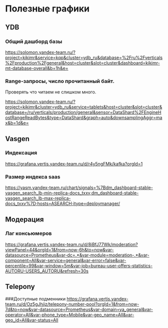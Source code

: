 # Полезные графики


## YDB

### Общий дашборд базы

https://solomon.yandex-team.ru/?project=kikimr&service=kqp&cluster=ydb_ru&database=%2Fru%2Fverticals%2Fproduction%2Fgeneral&host=cluster&slot=cluster&dashboard=kikimr-mt-database-overall&b=1h&e=


### Range-запросы, число прочитанный байт.
Проверять что читаем не слишком много.

https://solomon.yandex-team.ru/?project=kikimr&cluster=ydb_ru&service=tablets&host=cluster&slot=cluster&database=/ru/verticals/production/general&sensor=DataShard%2FEngineHostRangeReadBytes&type=DataShard&graph=auto&downsamplingAggr=max&b=1d&e=


## Vasgen

### Индексация
https://grafana.vertis.yandex-team.ru/d/r4y5ngFMk/kafka?orgId=1

### Размер индекса saas 
https://yasm.yandex-team.ru/chart/signals=%7Bdm_dashboard-stable-vasgen_search_lb-min-replica-docs_txxv,dm_dashboard-stable-vasgen_search_lb-max-replica-docs_txxv%7D;hosts=ASEARCH;itype=deploymanager/

## Модерация

### Лаг консьюмеров
https://grafana.vertis.yandex-team.ru/d/8iBfJ77Wk/moderation?viewPanel=44&orgId=1&from=now-6h&to=now&var-datasource=Prometheus&var-dc=.*&var-module=moderation-.*&var-component=All&var-service=general&var-error=false&var-percentile=99&var-window=5m&var-job=bureau-user-offers-statistics-AUTORU-USERS_AUTORU&refresh=30s


## Telepony
###Доступные подменники
https://grafana.vertis.yandex-team.ru/d/Oz5gJhjiz/telepony-number-pool?orgId=1&from=now-7d&to=now&var-datasource=Prometheus&var-domain=ya_general&var-operator=All&var-phone_type=Mobile&var-geo_name=All&var-geo_id=All&var-status=All